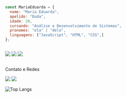 
<div align="left"
<a href="https://github.com/Eduardacode">
  
```javascript
const MariaEduarda = {
  nome: "Maria Eduarda",
  apelido: "Duda",
  idade: 20,
  cursando: "Análise e Desenvolvimento de Sistemas",
  pronomes: "ela" | "dela",
  linguagens: ["JavaScript", "HTML", "CSS",]
};
```

</div>

  ##
  <div>
  <img src="https://img.shields.io/badge/html5-%23E34F26.svg?style=for-the-badge&logo=html5&logoColor=white">
  <img src= "https://img.shields.io/badge/css3-%231572B6.svg?style=for-the-badge&logo=css3&logoColor=white">
  <img src="https://img.shields.io/badge/javascript-%23323330.svg?style=for-the-badge&logo=javascript&logoColor=%23F7DF1E">
  </div>
 
 ##
 <p> Contato e Redes</p>
  <a href="https://www.linkedin.com/in/maria-eduarda-moreira-148086177" target="_blank"><img src="https://img.shields.io/badge/-LinkedIn-%230077B5?style=for-the-badge&logo=linkedin&logoColor=white" target="_blank"></a>
  <a href = "mailto:eduardamoreiracode@gmail.com"><img src="https://img.shields.io/badge/-Gmail-%23333?style=for-the-badge&logo=gmail&logoColor=white" target="_blank"></a>


![Top Langs](https://github-readme-stats.vercel.app/api/top-langs/?username=Eduardacode&layout=compact)
